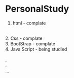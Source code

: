 # PersonalStudy
1. html - complate
<br>
2. Css - complate
<br>
3. BootStrap - complate
<br>
4. Java Script - being studied<br>
<br>
.
<br>
.
<br>
...
